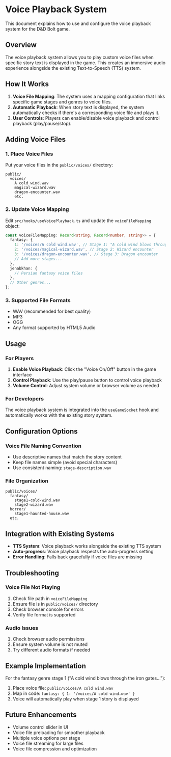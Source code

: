 # Voice Playback System

This document explains how to use and configure the voice playback system for the D&D Bolt game.

## Overview

The voice playback system allows you to play custom voice files when specific story text is displayed in the game. This creates an immersive audio experience alongside the existing Text-to-Speech (TTS) system.

## How It Works

1. **Voice File Mapping**: The system uses a mapping configuration that links specific game stages and genres to voice files.
2. **Automatic Playback**: When story text is displayed, the system automatically checks if there's a corresponding voice file and plays it.
3. **User Controls**: Players can enable/disable voice playback and control playback (play/pause/stop).

## Adding Voice Files

### 1. Place Voice Files
Put your voice files in the `public/voices/` directory:
```
public/
  voices/
    A cold wind.wav
    magical-wizard.wav
    dragon-encounter.wav
    etc.
```

### 2. Update Voice Mapping
Edit `src/hooks/useVoicePlayback.ts` and update the `voiceFileMapping` object:

```typescript
const voiceFileMapping: Record<string, Record<number, string>> = {
  fantasy: {
    1: '/voices/A cold wind.wav', // Stage 1: "A cold wind blows through..."
    2: '/voices/magical-wizard.wav', // Stage 2: Wizard encounter
    3: '/voices/dragon-encounter.wav', // Stage 3: Dragon encounter
    // Add more stages...
  },
  jenabkhan: {
    // Persian fantasy voice files
  },
  // Other genres...
};
```

### 3. Supported File Formats
- WAV (recommended for best quality)
- MP3
- OGG
- Any format supported by HTML5 Audio

## Usage

### For Players
1. **Enable Voice Playback**: Click the "Voice On/Off" button in the game interface
2. **Control Playback**: Use the play/pause button to control voice playback
3. **Volume Control**: Adjust system volume or browser volume as needed

### For Developers
The voice playback system is integrated into the `useGameSocket` hook and automatically works with the existing story system.

## Configuration Options

### Voice File Naming Convention
- Use descriptive names that match the story content
- Keep file names simple (avoid special characters)
- Use consistent naming: `stage-description.wav`

### File Organization
```
public/voices/
  fantasy/
    stage1-cold-wind.wav
    stage2-wizard.wav
  horror/
    stage1-haunted-house.wav
  etc.
```

## Integration with Existing Systems

- **TTS System**: Voice playback works alongside the existing TTS system
- **Auto-progress**: Voice playback respects the auto-progress setting
- **Error Handling**: Falls back gracefully if voice files are missing

## Troubleshooting

### Voice File Not Playing
1. Check file path in `voiceFileMapping`
2. Ensure file is in `public/voices/` directory
3. Check browser console for errors
4. Verify file format is supported

### Audio Issues
1. Check browser audio permissions
2. Ensure system volume is not muted
3. Try different audio formats if needed

## Example Implementation

For the fantasy genre stage 1 ("A cold wind blows through the iron gates..."):

1. Place voice file: `public/voices/A cold wind.wav`
2. Map in code: `fantasy: { 1: '/voices/A cold wind.wav' }`
3. Voice will automatically play when stage 1 story is displayed

## Future Enhancements

- Volume control slider in UI
- Voice file preloading for smoother playback
- Multiple voice options per stage
- Voice file streaming for large files
- Voice file compression and optimization
